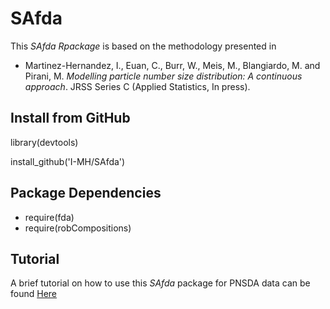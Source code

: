 # SAfda

This *SAfda Rpackage* is based on the methodology presented in 

- Martinez-Hernandez, I., Euan, C., Burr, W., Meis, M., Blangiardo, M. and Pirani, M. *Modelling particle number size distribution: A continuous approach*. JRSS Series C (Applied Statistics, In press).


## Install from GitHub

library(devtools)

install_github('I-MH/SAfda')

## Package Dependencies
- require(fda)
- require(robCompositions)

## Tutorial
A brief tutorial on how to use this *SAfda* package for PNSDA data can be found 
[Here](https://www.maths.lancs.ac.uk/~euancamp/post/safda/)